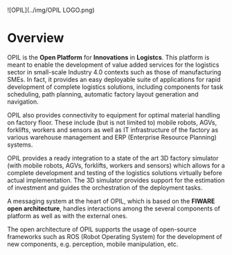 ![OPIL](../img/OPIL LOGO.png)

# Overview

OPIL is the **Open Platform** for **Innovations** in **Logistcs**.
This platform is meant to enable the development of value added services for the logistics sector 
in small-scale Industry 4.0 contexts such as those of manufacturing SMEs. 
In fact, it provides an easy deployable suite of applications for rapid development of complete logistics solutions, 
including components for task scheduling, path planning, automatic factory layout generation and navigation.

OPIL also provides connectivity to equipment for optimal material handling on factory floor.
These include (but is not limited to) mobile robots, AGVs, forklifts, workers and sensors as well as IT infrastructure of the factory as various warehouse management and ERP (Enterprise Resource Planning) systems.

OPIL provides a ready integration to a state of the art 3D factory simulator (with mobile robots, AGVs, forklifts, workers and sensors) which allows for a complete development and testing of the logistics solutions virtually before actual implementation. The 3D simulator provides support for the estimation of investment and guides the orchestration of the deployment tasks. 

A messaging system at the heart of OPIL, which is based on the **FIWARE open architecture**, handles interactions among the several components of platform as well as with the external ones.

The open architecture of OPIL supports the usage of open-source frameworks such as ROS (Robot Operating System) for the development of new components, e.g. perception, mobile manipulation, etc.









